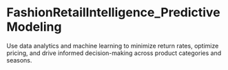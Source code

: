 # FashionRetailIntelligence_PredictiveModeling
Use data analytics and machine learning to minimize return rates, optimize pricing, and drive informed decision-making across product categories and seasons.
